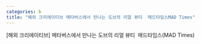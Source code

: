 ```yaml
---
categories: b
title: "해외 크리에이티브 메타버스에서 만나는 도브의 리얼 뷰티  매드타임스MAD Times"
---
```

[해외 크리에이티브] 메타버스에서 만나는 도브의 리얼 뷰티&nbsp;&nbsp;매드타임스(MAD Times)